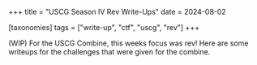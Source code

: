 +++
title = "USCG Season IV Rev Write-Ups"
date = 2024-08-02

[taxonomies]
tags = ["write-up", "ctf", "uscg", "rev"]
+++

(WIP)
For the USCG Combine, this weeks focus was rev! Here are some writeups for the challenges that were given for the combine.
<!-- more -->
